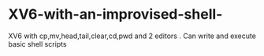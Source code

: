 # XV6-with-an-improvised-shell-
XV6 with cp,mv,head,tail,clear,cd,pwd and 2 editors . Can write and execute basic shell scripts
